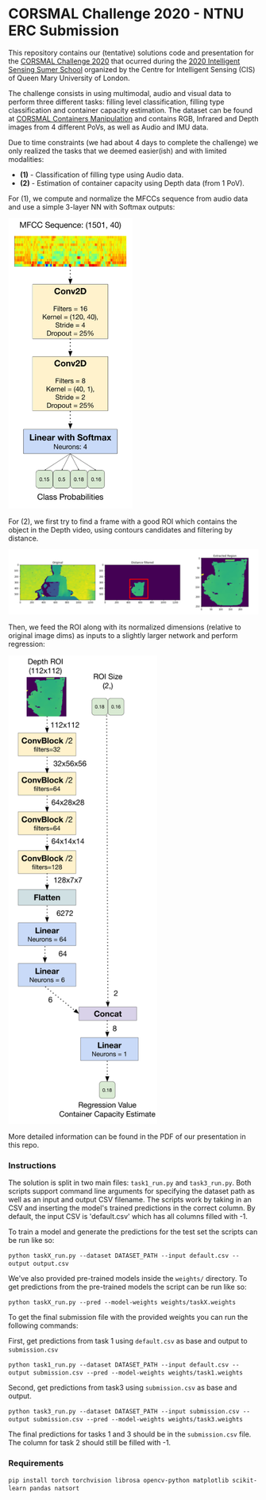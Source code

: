 # CORSMAL Challenge 2020 - NTNU ERC Submission

This repository contains our (tentative) solutions code and presentation for the [CORSMAL Challenge 2020](http://corsmal.eecs.qmul.ac.uk/index.html) that ocurred during the [2020 Intelligent Sensing Sumer School](http://cis.eecs.qmul.ac.uk/school2020.html) organized by the Centre for Intelligent Sensing (CIS) of Queen Mary University of London.

The challenge consists in using multimodal, audio and visual data to perform three different tasks: filling level classification, filling type classification and container capacity estimation. The dataset can be found at [CORSMAL Containers Manipulation](http://corsmal.eecs.qmul.ac.uk/containers_manip.html) and contains RGB, Infrared and Depth images from 4 different PoVs, as well as Audio and IMU data.

Due to time constraints (we had about 4 days to complete the challenge) we only realized the tasks that we deemed easier(ish) and with limited modalities:

* **(1)** - Classification of filling type using Audio data.
* **(2)** - Estimation of container capacity using Depth data (from 1 PoV).

For (1), we compute and normalize the MFCCs sequence from audio data and use a simple 3-layer NN with Softmax outputs:

<img src="imgs/20200922-132913.png" width="250"/>

For (2), we first try to find a frame with a good ROI which contains the object in the Depth video, using contours candidates and filtering by distance.

<img src="imgs/20200922-132352.png" width="800"/>

Then, we feed the ROI along with its normalized dimensions (relative to original image dims) as inputs to a slightly larger network and perform regression:

<img src="imgs/20200922-132932.png" width="300"/>

More detailed information can be found in the PDF of our presentation in this repo.

### Instructions

The solution is split in two main files: `task1_run.py` and `task3_run.py`. Both scripts support command line arguments for specifying the dataset path as well as an input and output CSV filename. The scripts work by taking in an CSV and inserting the model's trained predictions in the correct column. By default, the input CSV is 'default.csv' which has all columns filled with -1.

To train a model and generate the predictions for the test set the scripts can be run like so:

	python taskX_run.py --dataset DATASET_PATH --input default.csv --output output.csv

We've also provided pre-trained models inside the `weights/` directory. To get predictions from the pre-trained models the script can be run like so:

	python taskX_run.py --pred --model-weights weights/taskX.weights

To get the final submission file with the provided weights you can run the following commands:

First, get predictions from task 1 using `default.csv` as base and output to `submission.csv`

    python task1_run.py --dataset DATASET_PATH --input default.csv --output submission.csv --pred --model-weights weights/task1.weights
    
Second, get predictions from task3 using `submission.csv` as base and output.
    
    python task3_run.py --dataset DATASET_PATH --input submission.csv --output submission.csv --pred --model-weights weights/task3.weights

The final predictions for tasks 1 and 3 should be in the `submission.csv` file. The column for task 2 should still be filled with -1.

### Requirements
    pip install torch torchvision librosa opencv-python matplotlib scikit-learn pandas natsort